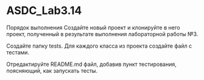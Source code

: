 # ASDC_Lab3.14
Порядок выполнения
Создайте новый проект и клонируйте в него проект, полученный в результате выполнения лабораторной работы №3.

Создайте папку tests. Для каждого класса из проекта создайте файл с тестами.

Отредактируйте README.md файл, добавив пункт тестирования, поясняющий, как запускать тесты.

